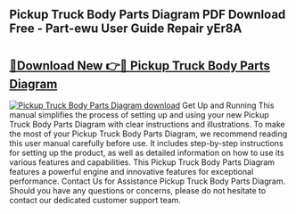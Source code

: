 ## Pickup Truck Body Parts Diagram PDF Download Free - Part-ewu User Guide Repair yEr8A

# <h2><a href="http://dfup4g.blite.top/?on=Pickup+Truck+Body+Parts+Diagram">🔗Download New 👉🔴 Pickup Truck Body Parts Diagram</a></h2>

[![Pickup Truck Body Parts Diagram download](https://i.imgur.com/lujVjoI.png)](http://dfup4g.blite.top/?on=Pickup+Truck+Body+Parts+Diagram)
Get Up and Running This manual simplifies the process of setting up and using your new Pickup Truck Body Parts Diagram with clear instructions and illustrations. To make the most of your Pickup Truck Body Parts Diagram, we recommend reading this user manual carefully before use. It includes step-by-step instructions for setting up the product, as well as detailed information on how to use its various features and capabilities. This Pickup Truck Body Parts Diagram features a powerful engine and innovative features for exceptional performance. Contact Us for Assistance Pickup Truck Body Parts Diagram. Should you have any questions or concerns, please do not hesitate to contact our dedicated customer support team.
